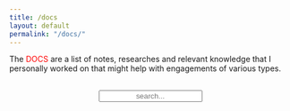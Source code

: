 ```yaml
---
title: /docs
layout: default
permalink: "/docs/"
---
```


<style>
input:focus::placeholder {color: transparent} 
</style>

<p style="display:inline;">The <div style="color:red;display:inline;">DOCS</div> are a list of notes, researches and relevant knowledge that I personally worked on that might help with engagements of various types.</p>
&nbsp;
<!-- Html Elements for Search -->
<div id="search-container" style="text-align: center;" display="inline;">
<input type="text" id="search-input" placeholder="search..." style="text-align: center;" display="inline;">
<ul id="results-container"></ul>
</div>

<!-- Script pointing to search-script.js -->
<script src="/js/search-script.js" type="text/javascript"></script>

<!-- Configuration -->

<script>
SimpleJekyllSearch({
  searchInput: document.getElementById('search-input'),
  resultsContainer: document.getElementById('results-container'),
  json: '/search.json'
})
</script>

&nbsp;
